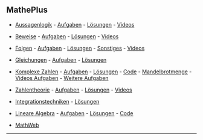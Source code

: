 ## MathePlus

-   [Aussagenlogik](./aussagenlogik/aussagenlogik_inhalte.pdf) -
    [Aufgaben](./aussagenlogik/aussagenlogik_aufgaben.pdf) - [Lösungen](./aussagenlogik/loesungen/loesungen.md) -
    [Videos](https://youtube.com/playlist?list=PLWeMgMhRDsIG043YI3KvEk5gIGwzPjAnd)

-   [Beweise](./beweise/beweise_inhalte.pdf) - [Aufgaben](./beweise/beweise_aufgaben.pdf) - [Lösungen](./beweise/loesungen/loesungen.md) - [Videos](https://youtube.com/playlist?list=PLWeMgMhRDsIEQ8OkK3yTVTSrSbnpV0SYa)

-   [Folgen](folgen/inhalte_folgen.pdf) - [Aufgaben](folgen/aufgaben_folgen.pdf) -
    [Lösungen](folgen/loesungen/loesungen.md) - [Sonstiges](folgen/sonstiges.md) - [Videos](https://youtube.com/playlist?list=PLWeMgMhRDsIF0X2hILLg4611GpyiPMC2g)

-   [Gleichungen](gleichungen/gleichungen_inhalte.pdf) - [Aufgaben](gleichungen/gleichungen_aufgaben.pdf) -
    [Lösungen](gleichungen/loesungen/loesungen.md)

-   [Komplexe Zahlen](./komplexeZahlen/komplexeZahlen_Inhalte.pdf) - [Aufgaben](./komplexeZahlen/komplexeZahlen.pdf) - [Lösungen](./komplexeZahlen/loesungen.md) -
    [Code](https://colab.research.google.com/drive/17om5BwQLL0VnMtpIVHfF6Z_9e8w2t3TK?usp=sharing) -
    [Mandelbrotmenge](https://nbviewer.jupyter.org/github/ktheu/KursNotebooks/blob/master/215_mandelbrot.ipynb) -
    [Videos Aufgaben](https://www.youtube.com/playlist?list=PLWeMgMhRDsIHRypmtgBFSJs4rKiNg55Qv) -
    [Weitere Aufgaben](https://www.youtube.com/playlist?list=PLWeMgMhRDsIHukQQKS-oggeOCC2WF_gFT)

-   [Zahlentheorie](./zahlentheorie/zahlentheorie_inhalte.pdf) -
    [Aufgaben](./zahlentheorie/aufgaben/kryptographie.pdf) - [Lösungen](./zahlentheorie/loesungen/loesungen.md) -
    [Videos](https://youtube.com/playlist?list=PLWeMgMhRDsIFh6Nx-aNg6X-Ug5W3bzGr7)

-   [Integrationstechniken](./integration/aufgaben.md) - [Lösungen](./integration/loesungen/loesungen.md)

-   [Lineare Algebra](./lineareAlgebra/LineareAlgebra.pdf) - [Aufgaben](./lineareAlgebra/aufgaben/lineareAlgebra.pdf) -
    [Lösungen](./lineareAlgebra/loesungen/loesungen.md) - [Code](./lineareAlgebra/code.md)

-   [MathWeb](https://mathweb.de/mod/page/view.php?id=9)

---

<!-- [Klausur](klausur.pdf) -->

<!-- --- -->

 <!-- - [Socrative (Stiftsroom)](https://b.socrative.com/login/student/) -->
 <!-- [Code1](https://colab.research.google.com/drive/1zZ7Nk96PlwYYWXzgvDcDHenX_hWuzB6Q?usp=sharing) - -->
  <!-- [Code2](https://colab.research.google.com/drive/13QVe8fbby5Z1WY4EG3muzcfG0kn_Oi2q?usp=sharing)-->
